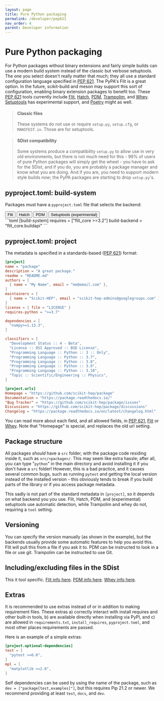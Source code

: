 ```yaml
---
layout: page
title: Pure Python packaging
permalink: /developer/pep621
nav_order: 4
parent: Developer information
---
```


# Pure Python packaging

For Python packages without binary extensions and fairly simple builds can use
a modern build system instead of the classic but verbose setuptools. The one
you select doesn't really matter that much; they all use a standard
configuration language specified in [PEP 621][]. The PyPA's Flit is a great
option.  In the future, scikit-build and meson may support this sort of
configuration, enabling binary extension packages to benefit too. These [PEP
621][] tools currently include [Flit][], [Hatch][], [PDM][], [Trampolim][], and
[Whey][].  [Setuptools][] has experimental support, and [Poetry][] might as
well.

> #### Classic files
>
> These systems do not use or require `setup.py`, `setup.cfg`, or
> `MANIFEST.in`. Those are for setuptools.

> #### SDist compatibility
>
> Some systems produce a compatibility `setup.py` to allow use in very old
> environments, but there is not much need for this - 99% of users of pure
> Python packages will simply get the wheel - you have to ask for the SDist,
> and if you do, you are probably a package manager and know what you are
> doing. And if you are, you need to support modern style builds _now_; the
> PyPA packages are starting to drop `setup.py`'s.


## pyproject.toml: build-system

Packages must have a `pyproject.toml` file that selects the backend:

<div class="skhep-bar d-flex m-2" style="justify-content:center;">
  <button class="skhep-bar-item btn m-2 btn-purple" onclick="openTab('flit')" id='flit-btn'>Flit</button>
  <button class="skhep-bar-item btn m-2" onclick="openTab('hatch')" id='hatch-btn'>Hatch</button>
  <button class="skhep-bar-item btn m-2" onclick="openTab('pdm')" id='pdm-btn'>PDM</button>
  <button class="skhep-bar-item btn m-2" onclick="openTab('setuptools')" id='setuptools-btn'>Setuptools (experimental)</button>
</div>

<div class="skhep-tab" markdown="1" id="flit">
```toml
[build-system]
requires = ["flit_core >=3.2"]
build-backend = "flit_core.buildapi"
```
</div>
<div class="skhep-tab" markdown="1" id="hatch" style="display:none;">
```toml
[build-system]
requires = ["hatchling >=0.7"]
build-backend = "hatchling.build"
```
</div>
<div class="skhep-tab" markdown="1" id="pdm" style="display:none;">
```toml
[build-system]
requires = ["pdm-pep517"]
build-backend = "pdm.pep517.api"
```
</div>
<div class="skhep-tab" markdown="1" id="setuptools" style="display:none;">
```toml
[build-system]
requires = ["setuptools >= 61.0"]  # EXPERIMENTAL
build-backend = "setuptools.build_meta"
```
</div>

## pyproject.toml: project

The metadata is specified in a standards-based ([PEP 621][]) format:

```toml
[project]
name = "package"
description = "A great package."
readme = "README.md"
authors = [
  { name = "My Name", email = "me@email.com" },
]
maintainers = [
  { name = "Scikit-HEP", email = "scikit-hep-admins@googlegroups.com" },
]
license = { file = "LICENSE" }
requires-python = ">=3.7"

dependencies = [
  "numpy>=1.13.3",
]

classifiers = [
  "Development Status :: 4 - Beta",
  "License :: OSI Approved :: BSD License",
  "Programming Language :: Python :: 3 :: Only",
  "Programming Language :: Python :: 3.7",
  "Programming Language :: Python :: 3.8",
  "Programming Language :: Python :: 3.9",
  "Programming Language :: Python :: 3.10",
  "Topic :: Scientific/Engineering :: Physics",
]

[project.urls]
Homepage = "https://github.com/scikit-hep/package"
Documentation = "https://package.readthedocs.io/"
"Bug Tracker" = "https://github.com/scikit-hep/package/issues"
Discussions = "https://github.com/scikit-hep/package/discussions"
Changelog = "https://package.readthedocs.io/en/latest/changelog.html"
```

You can read more about each field, and all allowed fields, in [PEP 621][],
[Flit](https://flit.readthedocs.io/en/latest/pyproject_toml.html#new-style-metadata)
or [Whey](https://whey.readthedocs.io/en/latest/configuration.html). Note that
"Homepage" is special, and replaces the old url setting.

## Package structure

All packages *should* have a `src` folder, with the package code residing
inside it, such as `src/<package>/`.  This may seem like extra hassle; after
all, you can type "`python`" in the main directory and avoid installing it if
you don't have a `src` folder! However, this is a bad practice, and it causes
several common bugs, such as running `pytest` and getting the local version
instead of the installed version - this obviously tends to break if you build
parts of the library or if you access package metadata.

This sadly is not part of the standard metadata in `[project]`, so it depends
on what backend you you use. Flit, Hatch, PDM, and (experimental) setuptools
use automatic detection, while Trampolim and whey do not, requiring a `tool`
setting.


## Versioning

You can specify the version manually (as shown in the example), but the
backends usually provide some automatic features to help you avoid this. Flit
will pull this from a file if you ask it to. PDM can be instructed to look in a
file or use git. Trampolim can be instructed to use Git.


## Including/excluding files in the SDist

This it tool specific. [Flit info here](https://flit.readthedocs.io/en/latest/pyproject_toml.html#sdist-section).
[PDM info here](https://pdm.fming.dev/pyproject/tool-pdm/#include-and-exclude-package-files). [Whey info here](https://whey.readthedocs.io/en/latest/configuration.html#tconf-tool.whey.additional-files).

## Extras

It is recommended to use extras instead of or in addition to making requirement
files. These extras a) correctly interact with install requires and other
built-in tools, b) are available directly when installing via PyPI, and c) are
allowed in `requirements.txt`, `install_requires`, `pyproject.toml`, and most
other places requirements are passed.

Here is an example of a simple extras:

```toml
[project.optional-dependencies]
test = [
  "pytest >=6.0",
]
mpl = [
  "matplotlib >=2.0",
]
```

Self dependencies can be used by using the name of the package, such as `dev =
["package[test,examples]"]`, but this requires Pip 21.2 or newer. We recommend
providing at least `test`, `docs`, and `dev`.


[flit]:  https://flit.readthedocs.io
[poetry]: https://python-poetry.org
[pdm]: https://pdm.fming.dev
[trampolim]: https://github.com/FFY00/trampolim
[whey]: https://whey.readthedocs.io
[hatch]: https://ofek.dev/hatch/latest/
[setuptools]: https://setuptools.readthedocs.io
[pep 621]: https://www.python.org/dev/peps/pep-0621

<script>
function openTab(tabName) {
  var tab = document.getElementsByClassName("skhep-tab");
  for (const t of tab) {
    t.style.display = t.id == tabName ? "block" : "none";
  }
  var btn = document.getElementsByClassName("skhep-bar-item");
  for (const b of btn) {
    if(b.id == tabName.concat("-btn"))
      b.classList.add("btn-purple");
    else
      b.classList.remove("btn-purple");
  }
}
</script>
